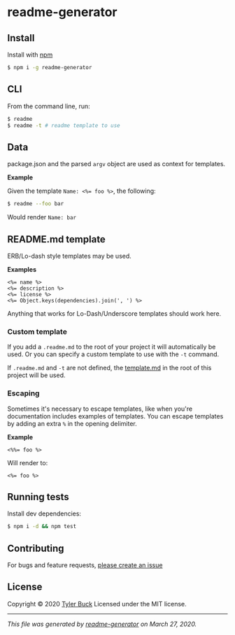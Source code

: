 # readme-generator


## Install

Install with [npm](https://www.npmjs.com/)

```sh
$ npm i -g readme-generator
```

## CLI

From the command line, run:

```sh
$ readme
$ readme -t # readme template to use
```

## Data

package.json and the parsed `argv` object are used as context for templates.

**Example**

Given the template `Name: <%= foo %>`, the following:

```sh
$ readme --foo bar
```

Would render `Name: bar`

## README.md template

ERB/Lo-dash style templates may be used.

**Examples**

```
<%= name %>
<%= description %>
<%= license %>
<%= Object.keys(dependencies).join(', ') %>
```

Anything that works for Lo-Dash/Underscore templates should work here.

### Custom template

If you add a `.readme.md` to the root of your project it will automatically be used. Or you can specify a custom template to use with the `-t` command.

If `.readme.md` and `-t` are not defined, the [template.md](template.md) in the root of this project will be used.

### Escaping

Sometimes it's necessary to escape templates, like when you're documentation includes examples of templates. You can escape templates by adding an extra `%` in the opening delimiter.

**Example**

```
<%%= foo %>
```

Will render to:

```
<%= foo %>
```

## Running tests

Install dev dependencies:

```sh
$ npm i -d && npm test
```

## Contributing

For bugs and feature requests, [please create an issue](https://github.com/thetylerb/readme-generator/issues)

## License

Copyright © 2020 [Tyler Buck](https://github.com/thetylerb)
Licensed under the MIT license.

***

_This file was generated by [readme-generator](https://github.com/thetylerb/readme-generator) on March 27, 2020._
